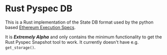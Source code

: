 # Rust Pyspec DB

This is a Rust implementation of the State DB format used by the python based
[Ethereum Execution Specs](https://github.com/ethereum/execution-specs).

It is ***Extremely Alpha*** and only contains the minimum functionality to get
the Rust Pyspec Snapshot tool to work. It currently doesn't have e.g.
`get_storage()`.
